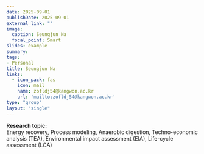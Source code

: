 ```yaml
---
date: 2025-09-01
publishDate: 2025-09-01
external_link: ""
image:
  caption: Seungjun Na
  focal_point: Smart
slides: example
summary:
tags:
- Personal
title: Seungjun Na
links:
  - icon_pack: fas
    icon: mail
    name: zofldj54@kangwon.ac.kr
    url: 'mailto:zofldj54@kangwon.ac.kr'
type: "group"
layout: "single"
---
```


**Research topic:**  
Energy recovery, Process modeling, Anaerobic digestion, Techno-economic analysis (TEA), Environmental impact assessment (EIA), Life-cycle assessment (LCA)
